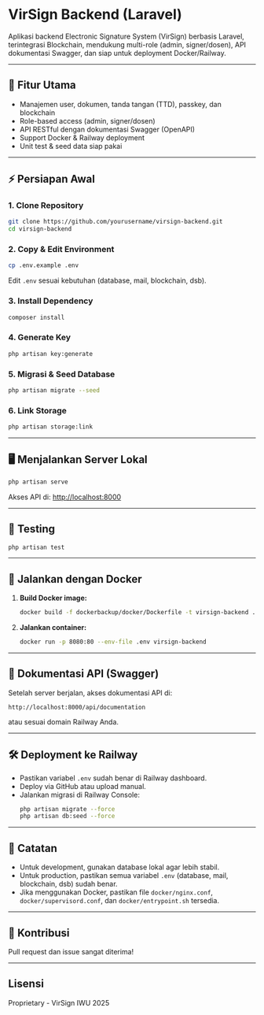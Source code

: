 # VirSign Backend (Laravel)

Aplikasi backend Electronic Signature System (VirSign) berbasis Laravel, terintegrasi Blockchain, mendukung multi-role (admin, signer/dosen), API dokumentasi Swagger, dan siap untuk deployment Docker/Railway.

---

## 🚀 Fitur Utama

- Manajemen user, dokumen, tanda tangan (TTD), passkey, dan blockchain
- Role-based access (admin, signer/dosen)
- API RESTful dengan dokumentasi Swagger (OpenAPI)
- Support Docker & Railway deployment
- Unit test & seed data siap pakai

---

## ⚡️ Persiapan Awal

### 1. **Clone Repository**

```bash
git clone https://github.com/yourusername/virsign-backend.git
cd virsign-backend
```

### 2. **Copy & Edit Environment**

```bash
cp .env.example .env
```
Edit `.env` sesuai kebutuhan (database, mail, blockchain, dsb).

### 3. **Install Dependency**

```bash
composer install
```

### 4. **Generate Key**

```bash
php artisan key:generate
```

### 5. **Migrasi & Seed Database**

```bash
php artisan migrate --seed
```

### 6. **Link Storage**

```bash
php artisan storage:link
```

---

## 🖥️ Menjalankan Server Lokal

```bash
php artisan serve
```
Akses API di: [http://localhost:8000](http://localhost:8000)

---

## 🧪 Testing

```bash
php artisan test
```

---

## 🐳 Jalankan dengan Docker

1. **Build Docker image:**
    ```bash
    docker build -f dockerbackup/docker/Dockerfile -t virsign-backend .
    ```

2. **Jalankan container:**
    ```bash
    docker run -p 8080:80 --env-file .env virsign-backend
    ```

---

## 📖 Dokumentasi API (Swagger)

Setelah server berjalan, akses dokumentasi API di:
```
http://localhost:8000/api/documentation
```
atau sesuai domain Railway Anda.

---

## 🛠️ Deployment ke Railway

- Pastikan variabel `.env` sudah benar di Railway dashboard.
- Deploy via GitHub atau upload manual.
- Jalankan migrasi di Railway Console:
    ```bash
    php artisan migrate --force
    php artisan db:seed --force
    ```

---

## 📝 Catatan

- Untuk development, gunakan database lokal agar lebih stabil.
- Untuk production, pastikan semua variabel `.env` (database, mail, blockchain, dsb) sudah benar.
- Jika menggunakan Docker, pastikan file `docker/nginx.conf`, `docker/supervisord.conf`, dan `docker/entrypoint.sh` tersedia.

---

## 🤝 Kontribusi

Pull request dan issue sangat diterima!

---

## Lisensi

Proprietary - VirSign IWU 2025
